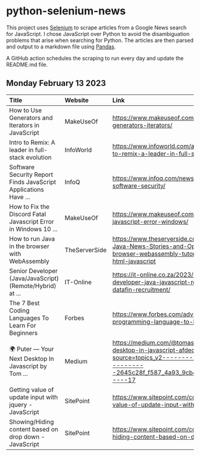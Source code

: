 # python-selenium-news

This project uses [Selenium](https://www.seleniumhq.org/) to scrape articles from a Google News search for JavaScript.
I chose JavaScript over Python to avoid the disambiguation problems that arise when searching for Python.
The articles are then parsed and output to a markdown file using [Pandas](https://pandas.pydata.org/).

A GitHub action schedules the scraping to run every day and update the README.md file.

## Monday February 13 2023


| Title                                                           | Website       | Link                                                                                                                                                                            |
|:----------------------------------------------------------------|:--------------|:--------------------------------------------------------------------------------------------------------------------------------------------------------------------------------|
| How to Use Generators and Iterators in JavaScript               | MakeUseOf     | https://www.makeuseof.com/javascript-how-use-generators-iterators/                                                                                                              |
| Intro to Remix: A leader in full-stack evolution                | InfoWorld     | https://www.infoworld.com/article/3687210/intro-to-remix-a-leader-in-full-stack-evolution.html                                                                                  |
| Software Security Report Finds JavaScript Applications Have ... | InfoQ         | https://www.infoq.com/news/2023/02/veracode-software-security/                                                                                                                  |
| How to Fix the Discord Fatal Javascript Error in Windows 10 ... | MakeUseOf     | https://www.makeuseof.com/discord-fatal-javascript-error-windows/                                                                                                               |
| How to run Java in the browser with WebAssembly                 | TheServerSide | https://www.theserverside.com/blog/Coffee-Talk-Java-News-Stories-and-Opinions/java-in-the-browser-webassembly-tutorial-wasm-teavm-html-javascript                               |
| Senior Developer (Java/JavaScript) (Remote/Hybrid) at ...       | IT-Online     | https://it-online.co.za/2023/02/10/senior-developer-java-javascript-remote-hybrid-at-datafin-recruitment/                                                                       |
| The 7 Best Coding Languages To Learn For Beginners              | Forbes        | https://www.forbes.com/advisor/education/easiest-programming-language-to-learn/                                                                                                 |
| 🌍 Puter — Your Next Desktop In Javascript  by Tom ...           | Medium        | https://medium.com/@tomaszs2/puter-your-next-desktop-in-javascript-afdec4f5d2c7?source=topics_v2---------14-84--------------------2645c28f_f587_4a93_9cb4_e634231e13a3-------17 |
| Getting value of update input with jquery - JavaScript          | SitePoint     | https://www.sitepoint.com/community/t/getting-value-of-update-input-with-jquery/407461                                                                                          |
| Showing/Hiding content based on drop down - JavaScript          | SitePoint     | https://www.sitepoint.com/community/t/showing-hiding-content-based-on-drop-down/407818                                                                                          |